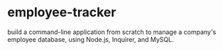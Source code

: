 # employee-tracker
build a command-line application from scratch to manage a company's employee database, using Node.js, Inquirer, and MySQL.
